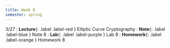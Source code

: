 ```yaml
---
title: Week 8
semester: spring
---
```


3/27
: **Lecture**{: .label .label-red } Elliptic Curve Cryptography
: **Note**{: .label .label-blue } Note 8
: **Lab**{: .label .label-purple } Lab 8
: **Homework**{: .label .label-orange } Homework 8
